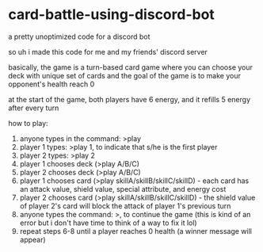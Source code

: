 # card-battle-using-discord-bot
a pretty unoptimized code for a discord bot

so uh i made this code for me and my friends' discord server

basically, the game is a turn-based card game where you can choose your deck with unique set of cards
and the goal of the game is to make your opponent's health reach 0

at the start of the game, both players have 6 energy, and it refills 5 energy after every turn

how to play:
1. anyone types in the command: >play
2. player 1 types: >play 1, to indicate that s/he is the first player
3. player 2 types: >play 2
4. player 1 chooses deck (>play A/B/C)
5. player 2 chooses deck (>play A/B/C)
6. player 1 chooses card (>play skillA/skillB/skillC/skillD) - each card has an attack value, shield value, special attribute, and energy cost
7. player 2 chooses card (>play skillA/skillB/skillC/skillD) - the shield value of player 2's card will block the attack of player 1's previous turn
8. anyone types the command: >, to continue the game (this is kind of an error but i don't have time to think of a way to fix it lol)
9. repeat steps 6-8 until a player reaches 0 health (a winner message will appear)
